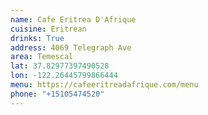 ```yaml
---
name: Cafe Eritrea D'Afrique
cuisine: Eritrean
drinks: True
address: 4069 Telegraph Ave
area: Temescal
lat: 37.82977397490528
lon: -122.26445799866444
menu: https://cafeeritreadafrique.com/menu
phone: "+15105474520"
---
```

